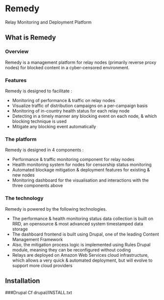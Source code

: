 Remedy
======

Relay Monitoring and Deployment Platform

What is Remedy
--------------

### Overview

Remedy is a management platform for relay nodes (primarily reverse proxy nodes) for blocked content in a cyber-censored environment.

### Features

Remedy is designed to facilitate : 
* Monitoring of performance & traffic on relay nodes
* Visualize traffic of distribution campaigns  on a per-campaign basis
* Monitoring of in-country health status for each relay node
* Detecting in a timely manner any blocking event on each node, & which blocking technique is used
* Mitigate any blocking event automatically 

### The platform 

Remedy is designed in 4 components :
* Performance & traffic monitoring component for relay nodes
* Health monitoring system for nodes for censorship status monitoring
* Automated blockage mitigation & deployment features for existing & new nodes
* Monitoring dashboard for the visualisation and interactions with the three components above

### The technology


Remedy is powered by the following technologies.
* The performance & health monitoring status data collection is built on RRD, an opensource & most advanced system timestamped data storage
* The dashboard frontend is built using Drupal, one of the leading Content Management Framework
* Also, the mitigation process logic is implemented using Rules Drupal module, meaning they can be reconfigured without coding
* Relays are deployed on Amazon Web Services cloud infrastructure, which allows a very quick & automated deployment, but will evolve to support more cloud providers


Installation
------------

###Drupal
Cf drupal/INSTALL.txt